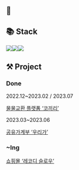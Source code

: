 ## 👋


## 📚 Stack


<img src="https://img.shields.io/badge/JavaScript-F7DF1E?style=for-the-badge&logo=JavaScript&logoColor=white"><img src="https://img.shields.io/badge/React-61DAFB?style=for-the-badge&logo=React&logoColor=black"><img src="https://img.shields.io/badge/typescript-3178C6?style=for-the-badge&logo=typescript&logoColor=white">

                     
## ⚒ Project

### Done

2022.12~2023.02 / 2023.07

[물물교환 플랫폼 ‘코끼리’](https://github.com/F3F-T/COKIRI)

2023.03~2023.06

[공유가계부 ‘우리가’](https://github.com/Uliga/Uliga_Frontend)

### ~Ing
[쇼핑몰 ‘레코디 슬로우’](https://github.com/rastle-dev/rastle-frontend)
